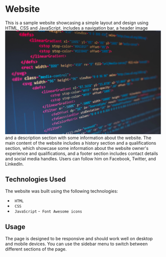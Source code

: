 # Website
This is a sample website showcasing a simple layout and design using HTML, CSS and JavaScript.
 includes a navigation bar, a header image
 ![Alt Text](./img/programing.webp)
  and a description section with some information about the website. The main content of the website includes a history section and a qualifications section, which showcase some information about the website owner's experience and qualifications, and a  footer section includes contact details and social media handles. Users can follow him on Facebook, Twitter, and LinkedIn.

## Technologies Used

The website was built using the following technologies:

 - ` HTML`
- ` CSS`
- ` JavaScript`
-` Font Awesome icons`

## Usage

The page is designed to be responsive and should work well on desktop and mobile devices. You can use the sidebar menu to switch between different sections of the page.